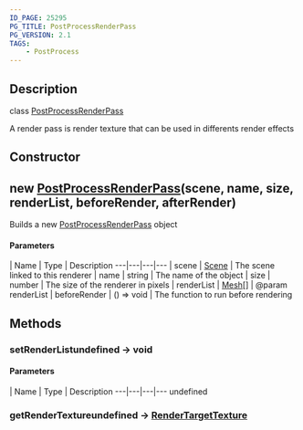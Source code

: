 ```yaml
---
ID_PAGE: 25295
PG_TITLE: PostProcessRenderPass
PG_VERSION: 2.1
TAGS:
    - PostProcess
---
```

## Description

class [PostProcessRenderPass](/classes/2.4/PostProcessRenderPass)

A render pass is render texture that can be used in differents render effects

## Constructor

## new [PostProcessRenderPass](/classes/2.4/PostProcessRenderPass)(scene, name, size, renderList, beforeRender, afterRender)

Builds a new [PostProcessRenderPass](/classes/2.4/PostProcessRenderPass) object

#### Parameters
 | Name | Type | Description
---|---|---|---
 | scene | [Scene](/classes/2.4/Scene) |    The scene linked to this renderer
 | name | string |    The name of the object
 | size | number |    The size of the renderer in pixels
 | renderList | [Mesh](/classes/2.4/Mesh)[] |    @param renderList
 | beforeRender | () =&gt; void |    The function to run before rendering
## Methods

### setRenderListundefined &rarr; void



#### Parameters
 | Name | Type | Description
---|---|---|---
undefined
### getRenderTextureundefined &rarr; [RenderTargetTexture](/classes/2.4/RenderTargetTexture)


